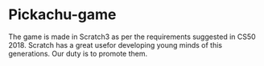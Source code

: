 # Pickachu-game
The game is made in Scratch3 as per the requirements suggested in CS50 2018.
Scratch has a great usefor developing young minds of this generations.
Our duty is to promote them.
